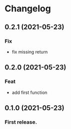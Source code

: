 # Changelog

## 0.2.1 (2021-05-23)

### Fix

- fix missing return

## 0.2.0 (2021-05-23)

### Feat

- add first function

## 0.1.0 (2021-05-23)
    
###  First release.
